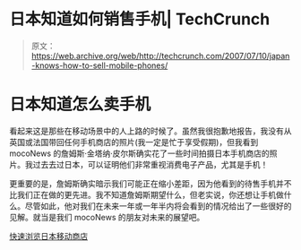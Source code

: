 # 日本知道如何销售手机| TechCrunch

> 原文：<https://web.archive.org/web/http://techcrunch.com/2007/07/10/japan-knows-how-to-sell-mobile-phones/>

# 日本知道怎么卖手机

看起来这是那些在移动场景中的人上路的时候了。虽然我很抱歉地报告，我没有从英国或法国带回任何手机商店的照片(我一定是忙于享受假期)，但我看到 mocoNews 的詹姆斯·金塔纳·皮尔斯确实花了一些时间拍摄日本手机商店的照片。我过去去过日本，可以证明他们非常重视消费电子产品，尤其是手机！

更重要的是，詹姆斯确实暗示我们可能正在缩小差距，因为他看到的待售手机并不比我们正在做的更先进。我不知道詹姆斯期望什么，但老实说，你还想让手机做什么。尽管如此，他对我们在未来一年或一年半内将会看到的情况给出了一些很好的见解。就当是我们 mocoNews 的朋友对未来的展望吧。

[快速浏览日本移动商店](https://web.archive.org/web/20130628181056/http://www.moconews.net/entry/419-a-quick-peak-at-japanse-mobile-stores/)